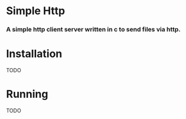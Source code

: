 # Simple Http
### A simple http client server written in c to send files via http.

# Installation

TODO

# Running

TODO



